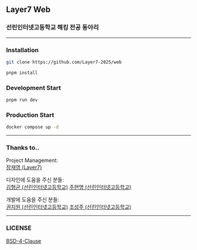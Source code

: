 ## Layer7 Web

### 선린인터넷고등학교 해킹 전공 동아리

---

### Installation

```sh
git clone https://github.com/Layer7-2025/web

pnpm install
```

### Development Start

```sh
pnpm run dev
```

### Production Start

```sh
docker compose up -d
```

---

### Thanks to..

Project Management:<br>
[장재영 (Layer7)](https://github.com/08boramae)

디자인에 도움을 주신 분들:<br>
[김형균 (선린인터넷고등학교)](https://www.instagram.com/hdxsign)
[주현명 (선린인터넷고등학교)](https://github.com/jureuk7)

개발에 도움을 주신 분들:<br>
[권지원 (선린인터넷고등학교)](https://github.com/jwkwon0817)
[조성주 (선린인터넷고등학교)](https://github.com/iamfiro)

---

### LICENSE

[BSD-4-Clause](https://github.com/Layer7-2025/web/blob/main/LICENSE)
